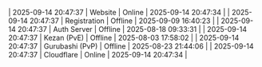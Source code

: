 | 2025-09-14 20:47:37 | Website | Online | 2025-09-14 20:47:34 |
| 2025-09-14 20:47:37 | Registration | Offline | 2025-09-09 16:40:23 |
| 2025-09-14 20:47:37 | Auth Server | Offline | 2025-08-18 09:33:31 |
| 2025-09-14 20:47:37 | Kezan (PvE) | Offline | 2025-08-03 17:58:02 |
| 2025-09-14 20:47:37 | Gurubashi (PvP) | Offline | 2025-08-23 21:44:06 |
| 2025-09-14 20:47:37 | Cloudflare | Online | 2025-09-14 20:47:34 |
